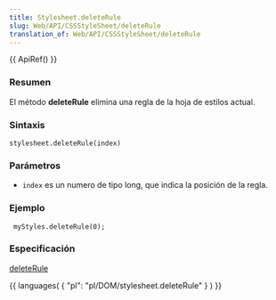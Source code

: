 ```yaml
---
title: Stylesheet.deleteRule
slug: Web/API/CSSStyleSheet/deleteRule
translation_of: Web/API/CSSStyleSheet/deleteRule
---
```

{{ ApiRef() }}

### Resumen

El método **deleteRule** elimina una regla de la hoja de estilos actual.

### Sintaxis

```
stylesheet.deleteRule(index)
```

### Parámetros

- `index` es un numero de tipo long, que indica la posición de la regla.

### Ejemplo

```
 myStyles.deleteRule(0);
```

### Especificación

[deleteRule](http://www.w3.org/TR/2000/REC-DOM-Level-2-Style-20001113/css.html#CSS-CSSStyleSheet-deleteRule)

{{ languages( { "pl": "pl/DOM/stylesheet.deleteRule" } ) }}
